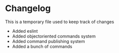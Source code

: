 # Changelog

This is a temporary file used to keep track of changes

- Added eslint
- Added objectoriented commands system
- Added command publishing system
- Added a bunch of commands
